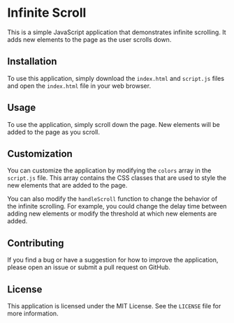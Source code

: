 # Infinite Scroll

This is a simple JavaScript application that demonstrates infinite scrolling. It adds new elements to the page as the user scrolls down.

## Installation

To use this application, simply download the `index.html` and `script.js` files and open the `index.html` file in your web browser.

## Usage

To use the application, simply scroll down the page. New elements will be added to the page as you scroll.

## Customization

You can customize the application by modifying the `colors` array in the `script.js` file. This array contains the CSS classes that are used to style the new elements that are added to the page.

You can also modify the `handleScroll` function to change the behavior of the infinite scrolling. For example, you could change the delay time between adding new elements or modify the threshold at which new elements are added.

## Contributing

If you find a bug or have a suggestion for how to improve the application, please open an issue or submit a pull request on GitHub.

## License

This application is licensed under the MIT License. See the `LICENSE` file for more information.